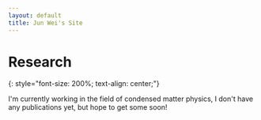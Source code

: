 ```yaml
---
layout: default
title: Jun Wei's Site
---
```


# Research
{: style="font-size: 200%; text-align: center;"}

I'm currently working in the field of condensed matter physics, I don't have any publications yet, but hope to get some soon!


